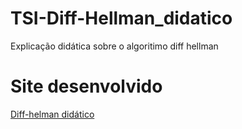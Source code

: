 # TSI-Diff-Hellman_didatico
 Explicação didática sobre o algoritimo diff hellman
# Site desenvolvido
[Diff-helman didático](http://vitorsvnascimento.github.io/TSI-Diff-Hellman-didatico/)
